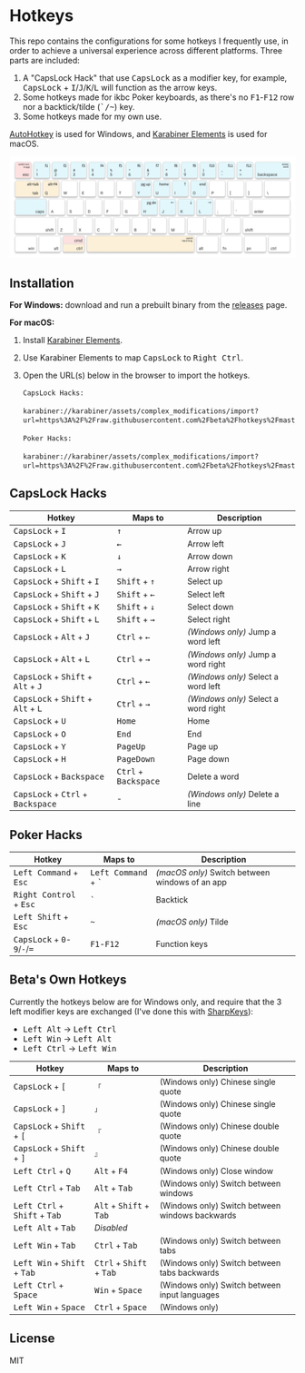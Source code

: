 # Hotkeys

This repo contains the configurations for some hotkeys I frequently use, in order to achieve a universal experience across different platforms. Three parts are included:

1. A "CapsLock Hack" that use <kbd>CapsLock</kbd> as a modifier key, for example, <kbd>CapsLock</kbd> + <kbd>I</kbd>/<kbd>J</kbd>/<kbd>K</kbd>/<kbd>L</kbd> will function as the arrow keys.
2. Some hotkeys made for ikbc Poker keyboards, as there's no <kbd>F1</kbd>-<kbd>F12</kbd> row nor a backtick/tilde (<kbd>\`/~</kbd>) key.
3. Some hotkeys made for my own use.

[AutoHotkey](https://www.autohotkey.com/) is used for Windows, and [Karabiner Elements](https://pqrs.org/osx/karabiner/index.html) is used for macOS.

![Hotkeys overview](keyboard.png)

## Installation

**For Windows:** download and run a prebuilt binary from the [releases](https://github.com/beta/hotkeys/releases) page.

**For macOS:**

1. Install [Karabiner Elements](https://pqrs.org/osx/karabiner/index.html).
2. Use Karabiner Elements to map <kbd>CapsLock</kbd> to <kbd>Right Ctrl</kbd>.
3. Open the URL(s) below in the browser to import the hotkeys.

   ```
   CapsLock Hacks:

   karabiner://karabiner/assets/complex_modifications/import?url=https%3A%2F%2Fraw.githubusercontent.com%2Fbeta%2Fhotkeys%2Fmaster%2Fkarabiner%2Fcapslock_hack.json

   Poker Hacks:

   karabiner://karabiner/assets/complex_modifications/import?url=https%3A%2F%2Fraw.githubusercontent.com%2Fbeta%2Fhotkeys%2Fmaster%2Fkarabiner%2Fpoker.json
   ```

## CapsLock Hacks

| Hotkey                                                                 | Maps to                                | Description                          |
| ---------------------------------------------------------------------- | -------------------------------------- | ------------------------------------ |
| <kbd>CapsLock</kbd> + <kbd>I</kbd>                                     | <kbd>↑</kbd>                           | Arrow up                             |
| <kbd>CapsLock</kbd> + <kbd>J</kbd>                                     | <kbd>←</kbd>                           | Arrow left                           |
| <kbd>CapsLock</kbd> + <kbd>K</kbd>                                     | <kbd>↓</kbd>                           | Arrow down                           |
| <kbd>CapsLock</kbd> + <kbd>L</kbd>                                     | <kbd>→</kbd>                           | Arrow right                          |
| <kbd>CapsLock</kbd> + <kbd>Shift</kbd> + <kbd>I</kbd>                  | <kbd>Shift</kbd> + <kbd>↑</kbd>        | Select up                            |
| <kbd>CapsLock</kbd> + <kbd>Shift</kbd> + <kbd>J</kbd>                  | <kbd>Shift</kbd> + <kbd>←</kbd>        | Select left                          |
| <kbd>CapsLock</kbd> + <kbd>Shift</kbd> + <kbd>K</kbd>                  | <kbd>Shift</kbd> + <kbd>↓</kbd>        | Select down                          |
| <kbd>CapsLock</kbd> + <kbd>Shift</kbd> + <kbd>L</kbd>                  | <kbd>Shift</kbd> + <kbd>→</kbd>        | Select right                         |
| <kbd>CapsLock</kbd> + <kbd>Alt</kbd> + <kbd>J</kbd>                    | <kbd>Ctrl</kbd> + <kbd>←</kbd>         | _(Windows only)_ Jump a word left    |
| <kbd>CapsLock</kbd> + <kbd>Alt</kbd> + <kbd>L</kbd>                    | <kbd>Ctrl</kbd> + <kbd>→</kbd>         | _(Windows only)_ Jump a word right   |
| <kbd>CapsLock</kbd> + <kbd>Shift</kbd> + <kbd>Alt</kbd> + <kbd>J</kbd> | <kbd>Ctrl</kbd> + <kbd>←</kbd>         | _(Windows only)_ Select a word left  |
| <kbd>CapsLock</kbd> + <kbd>Shift</kbd> + <kbd>Alt</kbd> + <kbd>L</kbd> | <kbd>Ctrl</kbd> + <kbd>→</kbd>         | _(Windows only)_ Select a word right |
| <kbd>CapsLock</kbd> + <kbd>U</kbd>                                     | <kbd>Home</kbd>                        | Home                                 |
| <kbd>CapsLock</kbd> + <kbd>O</kbd>                                     | <kbd>End</kbd>                         | End                                  |
| <kbd>CapsLock</kbd> + <kbd>Y</kbd>                                     | <kbd>PageUp</kbd>                      | Page up                              |
| <kbd>CapsLock</kbd> + <kbd>H</kbd>                                     | <kbd>PageDown</kbd>                    | Page down                            |
| <kbd>CapsLock</kbd> + <kbd>Backspace</kbd>                             | <kbd>Ctrl</kbd> + <kbd>Backspace</kbd> | Delete a word                        |
| <kbd>CapsLock</kbd> + <kbd>Ctrl</kbd> + <kbd>Backspace</kbd>           | -                                      | _(Windows only)_ Delete a line       |

## Poker Hacks

| Hotkey                                                                    | Maps to                                 | Description                                     |
| ------------------------------------------------------------------------- | --------------------------------------- | ----------------------------------------------- |
| <kbd>Left Command</kbd> + <kbd>Esc</kbd>                                  | <kbd>Left Command</kbd> + <kbd>\`</kbd> | _(macOS only)_ Switch between windows of an app |
| <kbd>Right Control</kbd> + <kbd>Esc</kbd>                                 | <kbd>\`</kbd>                           | Backtick                                        |
| <kbd>Left Shift</kbd> + <kbd>Esc</kbd>                                    | <kbd>~</kbd>                            | _(macOS only)_ Tilde                            |
| <kbd>CapsLock</kbd> + <kbd>0</kbd>-<kbd>9</kbd>/<kbd>-</kbd>/<kbd>=</kbd> | <kbd>F1</kbd>-<kbd>F12</kbd>            | Function keys                                   |

## Beta's Own Hotkeys

Currently the hotkeys below are for Windows only, and require that the 3 left modifier keys are exchanged (I've done this with [SharpKeys](https://github.com/randyrants/sharpkeys)):

- <kbd>Left Alt</kbd> → <kbd>Left Ctrl</kbd>
- <kbd>Left Win</kbd> → <kbd>Left Alt</kbd>
- <kbd>Left Ctrl</kbd> → <kbd>Left Win</kbd>

| Hotkey                                                   | Maps to                                             | Description                                     |
| -------------------------------------------------------- | --------------------------------------------------- | ----------------------------------------------- |
| <kbd>CapsLock</kbd> + <kbd>[</kbd>                       | `「`                                                | (Windows only) Chinese single quote             |
| <kbd>CapsLock</kbd> + <kbd>]</kbd>                       | `」`                                                | (Windows only) Chinese single quote             |
| <kbd>CapsLock</kbd> + <kbd>Shift</kbd> + <kbd>[</kbd>    | `『`                                                | (Windows only) Chinese double quote             |
| <kbd>CapsLock</kbd> + <kbd>Shift</kbd> + <kbd>]</kbd>    | `』`                                                | (Windows only) Chinese double quote             |
| <kbd>Left Ctrl</kbd> + <kbd>Q</kbd>                      | <kbd>Alt</kbd> + <kbd>F4</kbd>                      | (Windows only) Close window                     |
| <kbd>Left Ctrl</kbd> + <kbd>Tab</kbd>                    | <kbd>Alt</kbd> + <kbd>Tab</kbd>                     | (Windows only) Switch between windows           |
| <kbd>Left Ctrl</kbd> + <kbd>Shift</kbd> + <kbd>Tab</kbd> | <kbd>Alt</kbd> + <kbd>Shift</kbd> + <kbd>Tab</kbd>  | (Windows only) Switch between windows backwards |
| <kbd>Left Alt</kbd> + <kbd>Tab</kbd>                     | _Disabled_                                          |                                                 |
| <kbd>Left Win</kbd> + <kbd>Tab</kbd>                     | <kbd>Ctrl</kbd> + <kbd>Tab</kbd>                    | (Windows only) Switch between tabs              |
| <kbd>Left Win</kbd> + <kbd>Shift</kbd> + <kbd>Tab</kbd>  | <kbd>Ctrl</kbd> + <kbd>Shift</kbd> + <kbd>Tab</kbd> | (Windows only) Switch between tabs backwards    |
| <kbd>Left Ctrl</kbd> + <kbd>Space</kbd>                  | <kbd>Win</kbd> + <kbd>Space</kbd>                   | (Windows only) Switch between input languages   |
| <kbd>Left Win</kbd> + <kbd>Space</kbd>                   | <kbd>Ctrl</kbd> + <kbd>Space</kbd>                  | (Windows only)                                  |

## License

MIT
